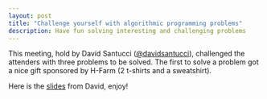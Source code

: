 ```yaml
---
layout: post
title: "Challenge yourself with algorithmic programming problems"
description: Have fun solving interesting and challenging problems
---
```


This meeting, hold by David Santucci ([@davidsantucci](https://twitter.com/davidsantucci)), challenged the attenders with
three problems to be solved. The first to solve a problem got a nice gift sponsored by
H-Farm (2 t-shirts and a sweatshirt).

Here is the [slides](http://hackatron.org/slides/algorithm-challenges-2015-01-20.pdf) from David, enjoy!
